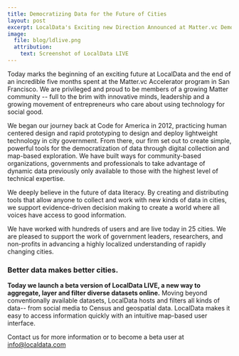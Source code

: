 ```yaml
---
title: Democratizing Data for the Future of Cities
layout: post
excerpt: LocalData's Exciting new Direction Announced at Matter.vc Demo Day!
image:
  file: blog/ldlive.png
  attribution:
    text: Screenshot of LocalData LIVE
---
```


Today marks the beginning of an exciting future at LocalData and the end of an incredible five months spent at the Matter.vc Accelerator program in San Francisco. We are privileged and proud to be members of a growing Matter community -- full to the brim with innovative minds, leadership and a growing movement of entrepreneurs who care about using technology for social good.

We began our journey back at Code for America in 2012, practicing human centered design and rapid prototyping to design and deploy lightweight technology in city government. From there, our firm set out to create simple, powerful tools for the democratization of data through digital collection and map-based exploration. We have built ways for community-based organizations, governments and professionals to take advantage of dynamic data previously only available to those with the highest level of technical expertise.

We deeply believe in the future of data literacy. By creating and distributing tools that allow anyone to collect and work with new kinds of data in cities, we support evidence-driven decision making to create a world where all voices have access to good information.

We have worked with hundreds of users and are live today in 25 cities. We are pleased to support the work of government leaders, researchers, and non-profits in advancing a highly localized understanding of rapidly changing cities.

### Better data makes better cities.

**Today we launch a beta version of LocalData LIVE, a new way to aggregate, layer and filter diverse datasets online.** Moving beyond conventionally available datasets, LocalData hosts and filters all kinds of data-- from social media to Census and geospatial data. LocalData makes it easy to access information quickly with an intuitive map-based user interface.

Contact us for more information or to become a beta user at [info@localdata.com](mailto:info@localdata.com)
